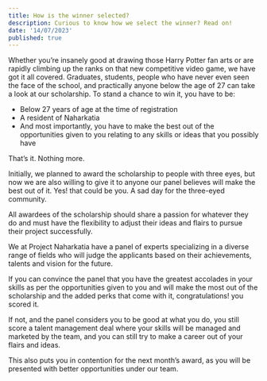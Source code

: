 ```yaml
---
title: How is the winner selected?
description: Curious to know how we select the winner? Read on!
date: '14/07/2023'
published: true
---
```


Whether you’re insanely good at drawing those Harry Potter fan arts or are rapidly climbing up the ranks on that new competitive video game, we have got it all covered. Graduates, students, people who have never even seen the face of the school, and practically anyone below the age of 27 can take a look at our scholarship. To stand a chance to win it, you have to be:

- Below 27 years of age at the time of registration
- A resident of Naharkatia
- And most importantly, you have to make the best out of the opportunities given to you relating to any skills or ideas that you possibly have

That’s it. Nothing more.

Initially, we planned to award the scholarship to people with three eyes, but now we are also willing to give it to anyone our panel believes will make the best out of it. Yes! that could be you. A sad day for the three-eyed community.

All awardees of the scholarship should share a passion for whatever they do and must have the flexibility to adjust their ideas and flairs to pursue their project successfully.

We at Project Naharkatia have a panel of experts specializing in a diverse range of fields who will judge the applicants based on their achievements, talents and vision for the future.

If you can convince the panel that you have the greatest accolades in your skills as per the opportunities given to you and will make the most out of the scholarship and the added perks that come with it, congratulations! you scored it.

If not, and the panel considers you to be good at what you do, you still score a talent management deal where your skills will be managed and marketed by the team, and you can still try to make a career out of your flairs and ideas.

This also puts you in contention for the next month’s award, as you will be presented with better opportunities under our team.
